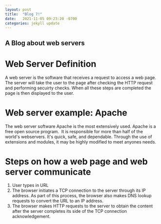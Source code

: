 ```yaml
---
layout: post
title:  "Blog 7!"
date:   2021-11-05 09:23:20 -0700
categories: jekyll update
---
```


## A Blog about web servers

# Web Server Definition 
A web server is the software that receives a request to access a web page. The server will take the user to the page after checking the HTTP request and performing secuirty checks. When all these steps are completed the page is then displayed to the user.

# Web server example: Apache  
The web server software Apache is the most extensively used. Apache is a free open source program.  It is responsible for more than half of the world's webservers. It's quick, safe, and dependable. Through the use of extensions and modules, it may be highly modified to meet anyones needs.

# Steps on how a web page and web server communicate 
1. User types in URL
2. The browser initiates a TCP connection to the server through its IP address. As part of this process, the browser also makes DNS lookup requests to convert the URL to an IP address.
3. The browser makes HTTP requests to the server to obtain the content after the server completes its side of the TCP connection acknowledgement.


